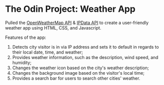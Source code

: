 # The Odin Project: Weather App

Pulled the [OpenWeatherMap API](https://openweathermap.org/) & [IPData API](https://ipdata.co/) to create a user-friendly weather app using HTML, CSS, and Javascript.

Features of the app:
1. Detects city visitor is in via IP address and sets it to default in regards to their local date, time, and weather;
2. Provides weather information, such as the description, wind speed, and humidity;
3. Changes the weather icon based on the city's weather description;
4. Changes the background image based on the visitor's local time;
5. Provides a search bar for users to search other cities' weather.